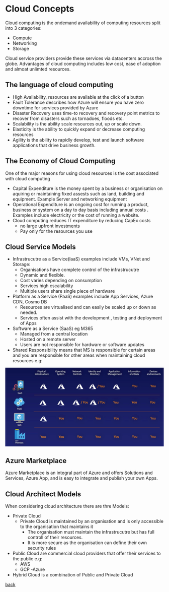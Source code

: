 # Cloud Concepts
Cloud computing is the ondemand availability of computing resources split into 3 categories:
- Compute 
- Networking 
- Storage

Cloud service providers provide these services via datacenters accross the globe. Advantages of cloud computing includes low cost, ease of adoption and almoat unlimted resources.

## The language of cloud computing
- High Availability, resources are available at the click of a button
- Fault Tolerance describes how Azure will ensure you have zero downtime for services provided by Azure
- Disaster Recovery uses time-to recovery and recovery point metrics to recover from disasters such as tornadoes, floods etc.
- Scalability is the ability scale resources out, up or scale down. 
- Elasticity is the ability to quickly expand or decrease computing resources
- Agility is the ability to rapidly develop, test and launch software applications that drive business growth.

## The Economy of Cloud Computing
One of the major reasons for using cloud resources is the cost associated with cloud computing
- Capital Expenditure is the money spent by a business or organisation on aquiring or maintaining fixed assests such as land, building and equipment. Example Server and networking equipment
- Operational Expenditure is an ongoing cost for running a product, business or system on a day to day basis including annual costs . Examples include electricity or the cost of running a website.
- Cloud computing reduces IT expenditure by reducing CapEx costs 
    - no large upfront investments
    - Pay only for the resources you use 

## Cloud Service Models
- Infrastrucutre as a Service(IaaS) examples include VMs, VNet and Storage:
    - Organisations have complete control of the infrastrucutre 
    - Dynamic and flexible.
    - Cost varies depending on consumption
    - Services high cscalability
    - Multiple users share single piece of hardware
- Platform as a Service (PaaS) examples include App Services, Azure CDN, Cosmo DB
    - Resources are virtualised and can easily be scaled up or down as needed.
    - Services often assist with the development , testing and deployment of Apps
- Software as a Service (SaaS) eg M365
    - Managed from a central location
    - Hosted on  a remote server
    - Users are not responsible for hardware or software updates
- Shared Responsibility means that MS is responsible for certain areas and you are responsible for other areas when maintaining cloud resources e.g:

![Shared Responsibility](img/SharedResponsibility.png)

## Azure Marketplace
Azure Marketplace is an integral part of Azure and offers Solutions and Services, Azure App, and is easy to integrate and publish your own Apps.

## Cloud Architect Models
When considering cloud architecture there are thre Models:
- Private Cloud
    - Private Cloud is maintained by an organisation and is only accessible to the organisation that maintains it
        - The organisation must maintain the infrastrucutre but has full controll of their resources.
        - It is more secure as the organisation can define their own security rules
- Public Cloud are commercial cloud providers that offer their services to the public e.g:
    - AWS
    - GCP
    -Azure
- Hybrid Cloud is a combination of Public and Private Cloud

[back](ReadMe.md)